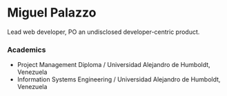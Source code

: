 # Miguel Palazzo

Lead web developer, PO an undisclosed developer-centric product.

### Academics

- Project Management Diploma / Universidad Alejandro de Humboldt, Venezuela
- Information Systems Engineering / Universidad Alejandro de Humboldt, Venezuela